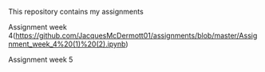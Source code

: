 This repository contains my assignments

Assignment week 4(https://github.com/JacquesMcDermott01/assignments/blob/master/Assignment_week_4%20(1)%20(2).ipynb)

Assignment week 5
